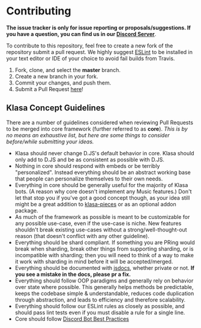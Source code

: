 # Contributing

**The issue tracker is only for issue reporting or proposals/suggestions. If you have a question, you can find us in our [Discord Server](https://discord.gg/FpEFSyY)**.

To contribute to this repository, feel free to create a new fork of the repository
submit a pull request. We highly suggest [ESLint](https://eslint.org/) to be installed
in your text editor or IDE of your choice to avoid fail builds from Travis.

1. Fork, clone, and select the **master** branch.
2. Create a new branch in your fork.
3. Commit your changes, and push them.
4. Submit a Pull Request [here](https://github.com/dirigeants/klasa/pulls)!

## Klasa Concept Guidelines

There are a number of guidelines considered when reviewing Pull Requests to be merged into core framework (further referred to as __core__). _This is by no means an exhaustive list, but here are some things to consider before/while submitting your ideas._

- Klasa should never change D.JS's default behavior in core. Klasa should only add to D.JS and be as consistent as possible with D.JS.
- Nothing in core should respond with embeds or be terribly "personalized". Instead everything should be an abstract working base that people can personalize themselves to their own needs.
- Everything in core should be generally useful for the majority of Klasa bots. (A reason why core doesn't implement any Music features.) Don't let that stop you if you've got a good concept though, as your idea still might be a great addition to [klasa-pieces](https://github.com/dirigeants/klasa-pieces) or as an optional addon package.
- As much of the framework as possible is meant to be customizable for any possible use-case, even if the use-case is niche. New features shouldn't break existing use-cases without a strong/well-thought-out reason (that doesn't conflict with any other guideline).
- Everything should be shard compliant. If something you are PRing would break when sharding, break other things from supporting sharding, or is incompatible with sharding; then you will need to think of a way to make it work with sharding in mind before it will be accepted/merged.
- Everything should be documented with [jsdocs](http://usejsdoc.org/), whether private or not. __If you see a mistake in the docs, please pr a fix.__
- Everything should follow OOP paradigms and generally rely on behavior over state where possible. This generally helps methods be predictable, keeps the codebase simple & understandable, reduces code duplication through abstraction, and leads to efficiency and therefore scalability.
- Everything should follow our ESLint rules as closely as possible, and should pass lint tests even if you must disable a rule for a single line.
- Core should follow [Discord Bot Best Practices](https://github.com/meew0/discord-bot-best-practices)
